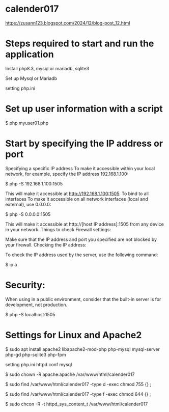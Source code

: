 # calender017

https://zusann123.blogspot.com/2024/12/blog-post_12.html

# Steps required to start and run the application

Install php8.3, mysql or mariadb, sqlite3

Set up Mysql or Mariadb

setting php.ini

# Set up user information with a script

$ php myuser01.php

# Start by specifying the IP address or port

Specifying a specific IP address
To make it accessible within your local network, for example, specify the IP address 192.168.1.100:

$ php -S 192.168.1.100:1505

This will make it accessible at http://192.168.1.100:1505.
To bind to all interfaces
To make it accessible on all network interfaces (local and external), use 0.0.0.0:

$ php -S 0.0.0.0:1505

This will make it accessible at http://[host IP address]:1505 from any device in your network.
Things to check
Firewall settings:

Make sure that the IP address and port you specified are not blocked by your firewall.
Checking the IP address:

To check the IP address used by the server, use the following command:

$ ip a

# Security:

When using in a public environment, consider that the built-in server is for development, not production.

$ php -S localhost:1505

# Settings for Linux and Apache2

$ sudo apt install apache2 libapache2-mod-php php-mysql mysql-server php-gd php-sqlite3 php-fpm

setting php.ini httpd.conf mysql

$ sudo chown -R apache:apache /var/www/html/calender017

$ sudo find /var/www/html/calender017 -type d -exec chmod 755 {} \;

$ sudo find /var/www/html/calender017 -type f -exec chmod 644 {} \;

$ sudo chcon -R -t httpd_sys_content_t /var/www/html/calender017
